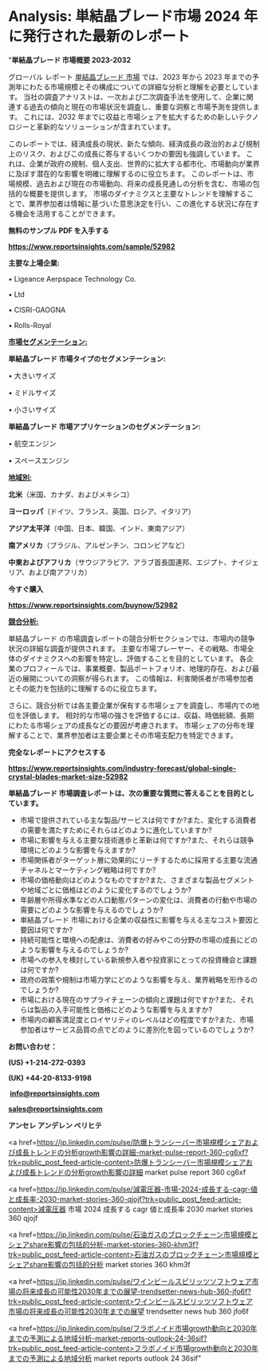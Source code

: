 # Analysis: 単結晶ブレード市場 2024 年に発行された最新のレポート

"<strong>単結晶ブレード 市場概要 2023-2032</strong>

グローバル レポート <a href=https://www.reportsinsights.com/sample/52982>単結晶ブレード 市場</a> では、2023 年から 2023 年までの予測年にわたる市場規模とその構成についての詳細な分析と理解を必要としています。 当社の調査アナリストは、一次および二次調査手法を使用して、企業に関連する過去の傾向と現在の市場状況を調査し、重要な洞察と市場予測を提供します。 これには、2032 年までに収益と市場シェアを拡大​​するための新しいテクノロジーと革新的なソリューションが含まれています。

このレポートでは、経済成長の現状、新たな傾向、経済成長の政治的および規制上のリスク、およびこの成長に寄与するいくつかの要因も強調しています。 これは、企業が政府の規制、個人支出、世界的に拡大する都市化、市場動向が業界に及ぼす潜在的な影響を明確に理解するのに役立ちます。 このレポートは、市場規模、過去および現在の市場動向、将来の成長見通しの分析を含む、市場の包括的な概要を提供します。 市場のダイナミクスと主要なトレンドを理解することで、業界参加者は情報に基づいた意思決定を行い、この進化する状況に存在する機会を活用することができます。

<strong><b>無料のサンプル PDF を入手する</b></strong>

<a href=https://www.reportsinsights.com/sample/52982><strong><u>https://www.reportsinsights.com/sample/52982</u></strong></a>

<strong>主要な上場企業:</strong>

• Ligeance Aerpspace Technology Co.

• Ltd

• CISRI-GAOGNA

• Rolls-Royal

<strong><u>市場セグメンテーション</u></strong><strong><u>:</u></strong>

<strong>単結晶ブレード 市場タイプのセグメンテーション:</strong>

• 大きいサイズ

• ミドルサイズ

• 小さいサイズ

<strong>単結晶ブレード 市場アプリケーションのセグメンテーション:</strong>

• 航空エンジン

• スペースエンジン

<strong><u>地域別</u></strong><strong><u>:</u></strong>

<strong>北米</strong>（米国、カナダ、およびメキシコ）

<strong>ヨーロッパ</strong>（ドイツ、フランス、英国、ロシア、イタリア）

<strong>アジア太平洋</strong>（中国、日本、韓国、インド、東南アジア）

<strong>南アメリカ</strong>（ブラジル、アルゼンチン、コロンビアなど）

<strong>中東およびアフリカ</strong>（サウジアラビア、アラブ首長国連邦、エジプト、ナイジェリア、および南アフリカ）

<strong>今すぐ購入</strong>

<a href=https://www.reportsinsights.com/buynow/52982><strong><u>https://www.reportsinsights.com/buynow/52982</u></strong></a>

<strong><u>競合分析:</u></strong>

単結晶ブレード の市場調査レポートの競合分析セクションでは、市場内の競争状況の詳細な調査が提供されます。 主要な市場プレーヤー、その戦略、市場全体のダイナミクスへの影響を特定し、評価することを目的としています。 各企業のプロフィールでは、事業概要、製品ポートフォリオ、地理的存在、および最近の展開についての洞察が得られます。 この情報は、利害関係者が市場参加者とその能力を包括的に理解するのに役立ちます。

さらに、競合分析では各主要企業が保有する市場シェアを調査し、市場内での地位を評価します。 相対的な市場の強さを評価するには、収益、時価総額、長期にわたる市場シェアの成長などの要因が考慮されます。 市場シェアの分布を理解することで、業界参加者は主要企業とその市場支配力を特定できます。

<strong>完全なレポートにアクセスする</strong>

<a href=https://www.reportsinsights.com/industry-forecast/global-single-crystal-blades-market-size-52982><strong><u><b>https://www.reportsinsights.com/industry-forecast/global-single-crystal-blades-market-size-52982</b></u></strong></a>

<strong><b>単結晶ブレード 市場調査レポートは、次の重要な質問に答えることを目的としています。</b></strong>
<ul>
  <li>市場で提供されている主な製品/サービスは何ですか?また、変化する消費者の需要を満たすためにそれらはどのように進化していますか?</li>
  <li>市場に影響を与える主要な技術進歩と革新は何ですか?また、それらは競争環境にどのような影響を与えますか?</li>
  <li>市場関係者がターゲット層に効果的にリーチするために採用する主要な流通チャネルとマーケティング戦略は何ですか?</li>
  <li>市場の価格動向はどのようなものですか?また、さまざまな製品セグメントや地域ごとに価格はどのように変化するのでしょうか?</li>
  <li>年齢層や所得水準などの人口動態パターンの変化は、消費者の行動や市場の需要にどのような影響を与えるのでしょうか?</li>
  <li>単結晶ブレード 市場における企業の収益性に影響を与える主なコスト要因と要因は何ですか?</li>
  <li>持続可能性と環境への配慮は、消費者の好みやこの分野の市場の成長にどのような影響を与えるのでしょうか?</li>
  <li>市場への参入を検討している新規参入者や投資家にとっての投資機会と課題は何ですか?</li>
  <li>政府の政策や規制は市場力学にどのような影響を与え、業界戦略を形作るのでしょうか?</li>
  <li>市場における現在のサプライチェーンの傾向と課題は何ですか?また、それらは製品の入手可能性と価格にどのような影響を与えますか?</li>
  <li>市場内の顧客満足度とロイヤリティのレベルはどの程度ですか?また、市場参加者はサービス品質の点でどのように差別化を図っているのでしょうか?</li>
</ul>
<strong>お問い合わせ：</strong>

<strong>(US) +1-214-272-0393</strong>

<strong>(UK) +44-20-8133-9198</strong>

<strong> </strong><a href=info@reportsinsights.com><strong><u>info@reportsinsights.com</u></strong></a>

<a href=sales@reportsinsights.com><strong><u>sales@reportsinsights.com</u></strong></a>

<strong>アンセレ アンデレン ベリヒテ</strong>

<a href=https://jp.linkedin.com/pulse/防爆トランシーバー市場規模シェアおよび成長トレンドの分析growth影響の詳細-market-pulse-report-360-cg6xf?trk=public_post_feed-article-content>防爆トランシーバー市場規模シェアおよび成長トレンドの分析growth影響の詳細 market pulse report 360 cg6xf</a>

<a href=https://jp.linkedin.com/pulse/減電圧器-市場-2024-成長する-cagr-値と成長率-2030-market-stories-360-qjojf?trk=public_post_feed-article-content>減電圧器 市場 2024 成長する cagr 値と成長率 2030 market stories 360 qjojf</a>

<a href=https://jp.linkedin.com/pulse/石油ガスのブロックチェーン市場規模とシェアshare影響の包括的分析-market-stories-360-khm3f?trk=public_post_feed-article-content>石油ガスのブロックチェーン市場規模とシェアshare影響の包括的分析 market stories 360 khm3f</a>

<a href=https://jp.linkedin.com/pulse/ワインビールスピリッツソフトウェア市場の将来成長の可能性2030年までの展望-trendsetter-news-hub-360-jfo6f?trk=public_post_feed-article-content>ワインビールスピリッツソフトウェア市場の将来成長の可能性2030年までの展望 trendsetter news hub 360 jfo6f</a>

<a href=https://jp.linkedin.com/pulse/フラボノイド市場growth動向と2030年までの予測による地域分析-market-reports-outlook-24-36sif?trk=public_post_feed-article-content>フラボノイド市場growth動向と2030年までの予測による地域分析 market reports outlook 24 36sif</a>"
